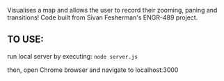 Visualises a map and allows the user to record their zooming, paning and transitions!
Code built from Sivan Fesherman's ENGR-489 project.

TO USE:
-------
run local server by executing:
`node server.js`

then, open Chrome browser and navigate to localhost:3000
